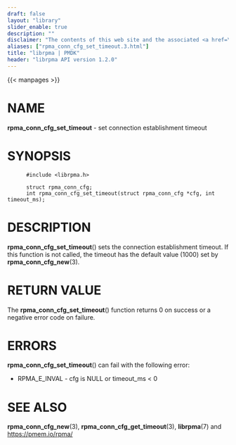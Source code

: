 ```yaml
---
draft: false
layout: "library"
slider_enable: true
description: ""
disclaimer: "The contents of this web site and the associated <a href=\"https://github.com/pmem\">GitHub repositories</a> are BSD-licensed open source."
aliases: ["rpma_conn_cfg_set_timeout.3.html"]
title: "librpma | PMDK"
header: "librpma API version 1.2.0"
---
```

{{< manpages >}}

[comment]: <> (SPDX-License-Identifier: BSD-3-Clause)
[comment]: <> (Copyright 2020-2023, Intel Corporation)

# NAME

**rpma_conn_cfg_set_timeout** - set connection establishment timeout

# SYNOPSIS

          #include <librpma.h>

          struct rpma_conn_cfg;
          int rpma_conn_cfg_set_timeout(struct rpma_conn_cfg *cfg, int timeout_ms);

# DESCRIPTION

**rpma_conn_cfg_set_timeout**() sets the connection establishment
timeout. If this function is not called, the timeout has the default
value (1000) set by **rpma_conn_cfg_new**(3).

# RETURN VALUE

The **rpma_conn_cfg_set_timeout**() function returns 0 on success or a
negative error code on failure.

# ERRORS

**rpma_conn_cfg_set_timeout**() can fail with the following error:

-   RPMA_E\_INVAL - cfg is NULL or timeout_ms \< 0

# SEE ALSO

**rpma_conn_cfg_new**(3), **rpma_conn_cfg_get_timeout**(3),
**librpma**(7) and https://pmem.io/rpma/
